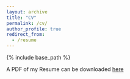 ```yaml
---
layout: archive
title: "CV"
permalink: /cv/
author_profile: true
redirect_from:
  - /resume
---
```


{% include base_path %}

A PDF of my Resume can be downloaded [here](http://yatri1609.github.io/files/resume.pdf)